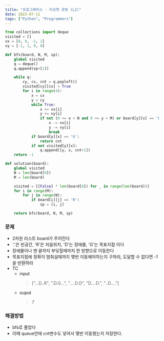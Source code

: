 ```yaml
---
title: "프로그래머스 - 리코쳇 로봇 (L2)"
date: 2023-07-11
tags: ["Python", "Programmers"]
---
```


```python
from collections import deque
visited = []
vx = [0, 0, -1, 1]
vy = [-1, 1, 0, 0]

def bfs(board, N, M, sp):
    global visited
    q = deque()
    q.append(sp+[1])

    while q:
        cy, cx, cnt = q.popleft()
        visited[cy][cx] = True
        for i in range(4):
            x = cx
            y = cy
            while True:
                x += vx[i]
                y += vy[i]
                if not (0 <= x < N and 0 <= y < M) or board[y][x] == 'D':
                    x -= vx[i]
                    y -= vy[i]
                    break
            if board[y][x] == 'G':
                return cnt
            if not visited[y][x]:
                q.append([y, x, cnt+1])
    return -1

def solution(board):
    global visited
    N = len(board[0])
    M = len(board)

    visited = [[False] * len(board[0]) for _ in range(len(board))]
    for i in range(M):
        for j in range(N):
            if board[i][j] == 'R':
                sp = [i, j]

    return bfs(board, N, M, sp)
```

### 문제

- 2차원 리스트 board가 주어진다
- '.'은 빈공간, 'R'은 처음위치, 'D'는 장애물, 'G'는 목표지점 이다
- 장애물이나 맨 끝까지 부딪힐때까지 한 방향으로 이동한다
- 목표지점에 정확이 멈춰설때까지 몇번 이동해야하는지 구하라, 도달할 수 없다면 -1을 반환하라
- TC
  - input
    > ["...D..R", ".D.G...", "....D.D", "D....D.", "..D...."]
  - ouput
    > 7

### 해결방법

- bfs로 풀었다
- 이때 queue안에 cnt변수도 넣어서 몇번 이동했는지 저장한다.
